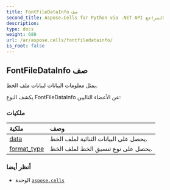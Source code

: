 ```yaml
---
title: FontFileDataInfo صف
second_title: Aspose.Cells for Python via .NET API المراجع
description:
type: docs
weight: 680
url: /ar/aspose.cells/fontfiledatainfo/
is_root: false
---
```

##  FontFileDataInfo صف
يمثل معلومات البيانات لبيانات ملف الخط.



يكشف النوع FontFileDataInfo عن الأعضاء التاليين:

###  ملكيات
| ملكية| وصف|
| :- | :- |
| [data](/cells/python-net/ar/aspose.cells/fontfiledatainfo/data) | يحصل على البيانات الثنائية لملف الخط.|
| [format_type](/cells/python-net/ar/aspose.cells/fontfiledatainfo/format_type) | يحصل على نوع تنسيق الخط لملف الخط.|



###  أنظر أيضا
* الوحدة [`aspose.cells`](..)
